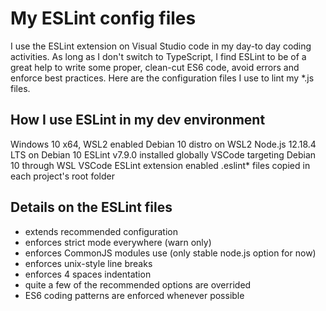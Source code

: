 # My ESLint config files

I use the ESLint extension on Visual Studio code in my day-to day coding activities. As long as I don't switch to TypeScript, I find ESLint to be of a great help to write some proper, clean-cut ES6 code, avoid errors and enforce best practices. Here are the configuration files I use to lint my *.js files.

## How I use ESLint in my dev environment

Windows 10 x64, WSL2 enabled
Debian 10 distro on WSL2
Node.js 12.18.4 LTS on Debian 10
ESLint v7.9.0 installed globally
VSCode targeting Debian 10 through WSL
VSCode ESLint extension enabled
.eslint* files copied in each project's root folder

## Details on the ESLint files

- extends recommended configuration
- enforces strict mode everywhere (warn only)
- enforces CommonJS modules use (only stable node.js option for now)
- enforces unix-style line breaks
- enforces 4 spaces indentation
- quite a few of the recommended options are overrided
- ES6 coding patterns are enforced whenever possible